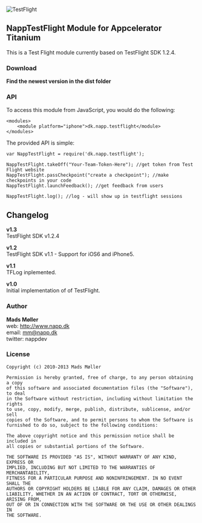 ![TestFlight](https://s3.amazonaws.com/github-ds/TestFlight.png)

## NappTestFlight Module for Appcelerator Titanium 

This is a Test Flight module currently based on TestFlight SDK 1.2.4. 


### Download

**Find the newest version in the dist folder** 

### API

To access this module from JavaScript, you would do the following:

	<modules>
        <module platform="iphone">dk.napp.testflight</module> 
    </modules>

The provided API is simple:

	var NappTestFlight = require('dk.napp.testflight');
	
	NappTestFlight.takeOff("Your-Team-Token-Here"); //get token from Test Flight website
	NappTestFlight.passCheckpoint("create a checkpoint"); //make checkpoints in your code
	NappTestFlight.launchFeedback(); //get feedback from users
	
	NappTestFlight.log(); //log - will show up in testflight sessions
	

## Changelog

**v1.3**  
TestFlight SDK v1.2.4

**v1.2**  
TestFlight SDK v1.1 - Support for iOS6 and iPhone5.

**v1.1**  
TFLog inplemented.

**v1.0**  
Initial implementation of of TestFlight. 


### Author

**Mads Møller**  
web: http://www.napp.dk  
email: mm@napp.dk  
twitter: nappdev  

### License

    Copyright (c) 2010-2013 Mads Møller

    Permission is hereby granted, free of charge, to any person obtaining a copy
    of this software and associated documentation files (the "Software"), to deal
    in the Software without restriction, including without limitation the rights
    to use, copy, modify, merge, publish, distribute, sublicense, and/or sell
    copies of the Software, and to permit persons to whom the Software is
    furnished to do so, subject to the following conditions:

    The above copyright notice and this permission notice shall be included in
    all copies or substantial portions of the Software.

    THE SOFTWARE IS PROVIDED "AS IS", WITHOUT WARRANTY OF ANY KIND, EXPRESS OR
    IMPLIED, INCLUDING BUT NOT LIMITED TO THE WARRANTIES OF MERCHANTABILITY,
    FITNESS FOR A PARTICULAR PURPOSE AND NONINFRINGEMENT. IN NO EVENT SHALL THE
    AUTHORS OR COPYRIGHT HOLDERS BE LIABLE FOR ANY CLAIM, DAMAGES OR OTHER
    LIABILITY, WHETHER IN AN ACTION OF CONTRACT, TORT OR OTHERWISE, ARISING FROM,
    OUT OF OR IN CONNECTION WITH THE SOFTWARE OR THE USE OR OTHER DEALINGS IN
    THE SOFTWARE.